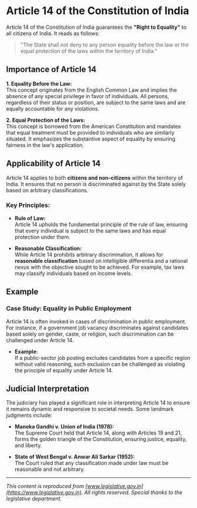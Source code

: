 # Article 14 of the Constitution of India

Article 14 of the Constitution of India guarantees the **"Right to Equality"** to all citizens of India. It reads as follows:

> "The State shall not deny to any person equality before the law or the equal protection of the laws within the territory of India."

## Importance of Article 14

**1. Equality Before the Law:**  
This concept originates from the English Common Law and implies the absence of any special privilege in favor of individuals. All persons, regardless of their status or position, are subject to the same laws and are equally accountable for any violations.

**2. Equal Protection of the Laws:**  
This concept is borrowed from the American Constitution and mandates that equal treatment must be provided to individuals who are similarly situated. It emphasizes the substantive aspect of equality by ensuring fairness in the law's application.

## Applicability of Article 14

Article 14 applies to both **citizens and non-citizens** within the territory of India. It ensures that no person is discriminated against by the State solely based on arbitrary classifications.

### Key Principles:

* **Rule of Law:**  
  Article 14 upholds the fundamental principle of the rule of law, ensuring that every individual is subject to the same laws and has equal protection under them.

* **Reasonable Classification:**  
  While Article 14 prohibits arbitrary discrimination, it allows for **reasonable classification** based on intelligible differentia and a rational nexus with the objective sought to be achieved. For example, tax laws may classify individuals based on income levels.

## Example

### Case Study: **Equality in Public Employment**

Article 14 is often invoked in cases of discrimination in public employment. For instance, if a government job vacancy discriminates against candidates based solely on gender, caste, or religion, such discrimination can be challenged under Article 14.

* **Example:**  
  If a public-sector job posting excludes candidates from a specific region without valid reasoning, such exclusion can be challenged as violating the principle of equality under Article 14.

## Judicial Interpretation

The judiciary has played a significant role in interpreting Article 14 to ensure it remains dynamic and responsive to societal needs. Some landmark judgments include:

* **Maneka Gandhi v. Union of India (1978):**  
  The Supreme Court held that Article 14, along with Articles 19 and 21, forms the golden triangle of the Constitution, ensuring justice, equality, and liberty.

* **State of West Bengal v. Anwar Ali Sarkar (1952):**  
  The Court ruled that any classification made under law must be reasonable and not arbitrary.

---

*This content is reproduced from [www.legislative.gov.in](https://www.legislative.gov.in). All rights reserved. Special thanks to the legislative department.*

